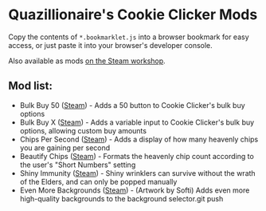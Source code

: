 # Quazillionaire's Cookie Clicker Mods

Copy the contents of `*.bookmarklet.js` into a browser bookmark for easy access, or just paste it into your browser's developer console.

Also available as mods [on the Steam workshop](https://steamcommunity.com/id/quazillionaire/myworkshopfiles/?appid=1454400).

## Mod list:
- Bulk Buy 50 ([Steam](https://steamcommunity.com/sharedfiles/filedetails/?id=2796239524)) - Adds a 50 button to Cookie Clicker's bulk buy options
- Bulk Buy X ([Steam](https://steamcommunity.com/sharedfiles/filedetails/?id=2820469888)) - Adds a variable input to Cookie Clicker's bulk buy options, allowing custom buy amounts
- Chips Per Second ([Steam](https://steamcommunity.com/sharedfiles/filedetails/?id=2820166963)) - Adds a display of how many heavenly chips you are gaining per second
- Beautify Chips ([Steam](https://steamcommunity.com/sharedfiles/filedetails/?id=2822489419)) - Formats the heavenly chip count according to the user's "Short Numbers" setting
- Shiny Immunity ([Steam](https://steamcommunity.com/sharedfiles/filedetails/?id=2823032087)) - Shiny wrinklers can survive without the wrath of the Elders, and can only be popped manually
- Even More Backgrounds ([Steam](https://steamcommunity.com/sharedfiles/filedetails/?id=2828583022)) - (Artwork by Softi) Adds even more high-quality backgrounds to the background selector.git push